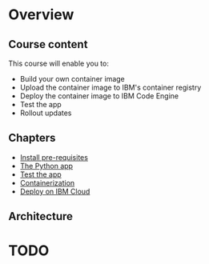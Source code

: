 # Overview

## Course content

This course will enable you to:

- Build your own container image
- Upload the container image to IBM's container registry
- Deploy the container image to IBM Code Engine
- Test the app
- Rollout updates

## Chapters

- [Install pre-requisites](./1_Pre-requisites.md)
- [The Python app](./2_The_Python_app.md)
- [Test the app](./3_API-client.md)
- [Containerization](./4_Containerization.md)
- [Deploy on IBM Cloud]()

## Architecture

# TODO
